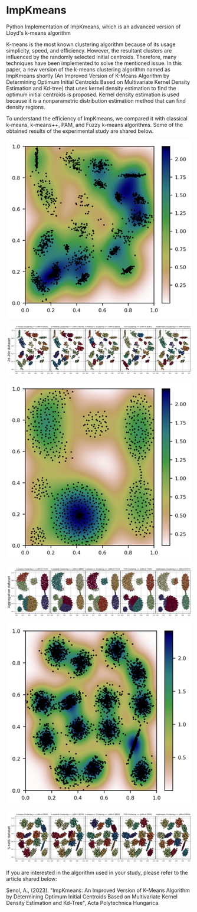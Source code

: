 # ImpKmeans
Python Implementation of ImpKmeans, which is an advanced version of Lloyd's k-means algorithm

K-means is the most known clustering algorithm because of its usage simplicity, speed, and efficiency. However, the resultant clusters are influenced by the randomly selected initial centroids. Therefore, many techniques have been implemented to solve the mentioned issue. In this paper, a new version of the k-means clustering algorithm named as ImpKmeans shortly (An Improved Version of K-Means Algorithm by Determining Optimum Initial Centroids Based on Multivariate Kernel Density Estimation and Kd-tree) that uses kernel density estimation to find the optimum initial centroids is proposed. Kernel density estimation is used because it is a nonparametric distribution estimation method that can find density regions.

To understand the efficiency of ImpKmeans, we compared it with classical k-means, k-means++, PAM, and Fuzzy k-means algorithms. Some of the obtained results of the experimental study are shared below. 



<p align="center">
  <img src="./results/2d-20c_KDE.png" width="500"/>
</p>
<p align="center">
  <img src="./results/2d-20c.png" />
</p>


<p align="center">
  <img src="./results/Aggregation_KDE.png" width="500"/>
</p>

<p align="center">
  <img src="./results/Aggregation.png" />
</p>

<p align="center">
  <img src="./results/S-set1_KDE.png" width="500"/>
</p>

<p align="center">
  <img src="./results/S-set1.png" />
</p>



If you are interested in the algorithm used in your study, please refer to the article shared below:

Şenol, A., (2023). "ImpKmeans: An Improved Version of K-Means Algorithm by Determining Optimum Initial Centroids Based on Multivariate Kernel Density Estimation and Kd-Tree", Acta Polytechnica Hungarica.

